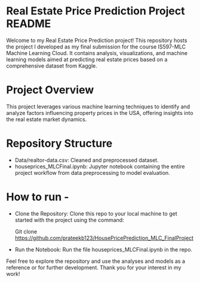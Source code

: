 # Real Estate Price Prediction Project README
Welcome to my Real Estate Price Prediction project! This repository hosts the project I developed as my final submission for the course IS597-MLC Machine Learning Cloud. It contains analysis, visualizations, and machine learning models aimed at predicting real estate prices based on a comprehensive dataset from Kaggle.

# Project Overview
This project leverages various machine learning techniques to identify and analyze factors influencing property prices in the USA, offering insights into the real estate market dynamics.

# Repository Structure
 - Data/realtor-data.csv: Cleaned and preprocessed dataset.   
 - houseprices_MLCFinal.ipynb: Jupyter notebook containing the entire project workflow from data preprocessing to model evaluation.

# How to run -   
- Clone the Repository: Clone this repo to your local machine to get started with the project using the command:

    Git clone https://github.com/prateekb123/HousePricePrediction_MLC_FinalProject

- Run the Notebook: Run the file houseprices_MLCFinal.ipynb in the repo.


Feel free to explore the repository and use the analyses and models as a reference or for further development. Thank you for your interest in my work!
